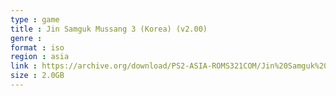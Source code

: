 ```yaml
---
type : game
title : Jin Samguk Mussang 3 (Korea) (v2.00)
genre : 
format : iso
region : asia
link : https://archive.org/download/PS2-ASIA-ROMS321COM/Jin%20Samguk%20Mussang%203%20%28Korea%29%20%28v2.00%29.7z
size : 2.0GB
---
```

